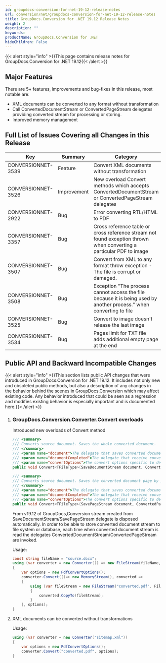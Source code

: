 ```yaml
---
id: groupdocs-conversion-for-net-19-12-release-notes
url: conversion/net/groupdocs-conversion-for-net-19-12-release-notes
title: GroupDocs.Conversion for .NET 19.12 Release Notes
weight: 2
description: ""
keywords: 
productName: GroupDocs.Conversion for .NET
hideChildren: False
---
```

{{< alert style="info" >}}This page contains release notes for GroupDocs.Conversion for .NET 19.12{{< /alert >}}

## Major Features

There are 5+ features, improvements and bug-fixes in this release, most notable are:

*   XML documents can be converted to any format without transformation
*   Call ConvertedDocumentStream or ConvertedPageStream delegates providing converted stream for processing or storing.
*   Improved memory management

## Full List of Issues Covering all Changes in this Release

| Key | Summary | Category |
| --- | --- | --- |
| CONVERSIONNET-3539 | Feature | Convert XML documents without transformation |
| CONVERSIONNET-3526 | Improvement | New overload Convert methods which accepts ConvertedDocumentStream or ConvertedPageStream delegates |
| CONVERSIONNET-2922 | Bug | Error converting RTL/HTML to PDF |
| CONVERSIONNET-3357 | Bug | Cross reference table or cross reference stream not found exception thrown when converting a particular PDF to image |
| CONVERSIONNET-3507 | Bug | Convert from XML to any format throw exception - The file is corrupt or damaged. |
| CONVERSIONNET-3508 | Bug | Exception "The process cannot access the file because it is being used by another process." when converting to file |
| CONVERSIONNET-3525 | Bug | Convert to image doesn't release the last image |
| CONVERSIONNET-3534 | Bug | Pages limit for TXT file adds additional empty page at the end |

## Public API and Backward Incompatible Changes

{{< alert style="info" >}}This section lists public API changes that were introduced in GroupDocs.Conversion for .NET 19.12. It includes not only new and obsoleted public methods, but also a description of any changes in the behavior behind the scenes in GroupDocs.Conversion which may affect existing code. Any behavior introduced that could be seen as a regression and modifies existing behavior is especially important and is documented here.{{< /alert >}}

1.  ### GroupDocs.Conversion.Converter.Convert overloads
    
    Introduced new overloads of Convert method
    
    ```csharp
    /// <summary>
    /// Converts source document. Saves the whole converted document.
    /// </summary>
    /// <param name="document">The delegate that saves converted document to a stream.</param>
    /// <param name="documentCompleted">The delegate that receive converted document stream.</param>
    /// <param name="convertOptions">The convert options specific to desired target file type.</param>
    public void Convert<TFileType>(SaveDocumentStream document, ConvertedDocumentStream documentCompleted, ConvertOptions<TFileType> convertOptions) where TFileType : FileType
     
    /// <summary>
    /// Converts source document. Saves the converted document page by page.
    /// </summary>        
    /// <param name="document">The delegate that saves converted document page to a stream.</param>
    /// <param name="documentCompleted">The delegate that receive converted document page stream.</param>
    /// <param name="convertOptions">The convert options specific to desired target file type.</param>
    public void Convert<TFileType>(SavePageStream document, ConvertedPageStream documentCompleted, ConvertOptions<TFileType> convertOptions) where TFileType : FileType
    ```
    
    From v19.12 of GroupDocs,Conversion stream created from SaveDocumentStream/SavePageStream delegate is disposed automatically. In order to be able to store converted document stream to file system or database, each time when converted document stream is read the delegates ConvertedDocumentStream/ConvertedPageStream are invoked. 
    
    Usage:
    
    ```csharp
    const string fileName = "source.docx";
    using (var converter = new Converter(() => new FileStream(fileName, FileMode.Open)))
    {
        var options = new PdfConvertOptions();
        converter.Convert(()=> new MemoryStream(), converted =>
        {
            using (var fileStream = new FileStream("converted.pdf", FileMode.Create))
            {
                converted.CopyTo(fileStream);
            }
        }, options);
    }
    ```
    
2.  XML documents can be converted without transformations
    
    Usage:
    
    ```csharp
    using (var converter = new Converter("sitemap.xml"))
    {
        var options = new PdfConvertOptions();
        converter.Convert("converted.pdf", options);
    }
    ```
